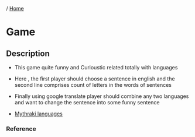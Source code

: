 / [Home](index.md)

# Game

## Description  

- This game  quite funny  and Curioustic related totally with languages 

- Here , the first player should choose a sentence in english and the second line comprises count of letters in the words of sentences

- Finally using google translate player should combine any two languages and want to change the sentence into some funny sentence
  
* [Mythraki languages](mythraki_languages.md)

### Reference 